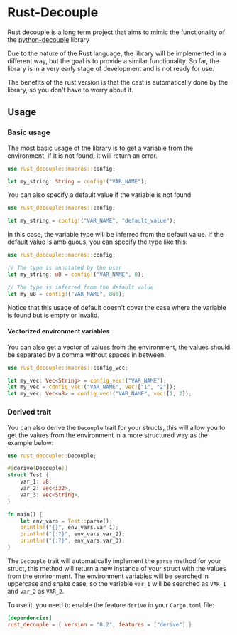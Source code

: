 # Rust-Decouple

Rust decouple is a long term project that aims to mimic the functionality of the [python-decouple](https://pypi.org/project/python-decouple/) library

Due to the nature of the Rust language, the library will be implemented in a different way, but the goal is to provide a similar functionality. So far, the library is in a very early stage of development and is not ready for use.

The benefits of the rust version is that the cast is automatically done by the library, so you don't have to worry about it.

## Usage

### Basic usage

The most basic usage of the library is to get a variable from the environment, if it is not found, it will return an error.

```rs
use rust_decouple::macros::config;

let my_string: String = config!("VAR_NAME");
```

You can also specify a default value if the variable is not found

```rs
use rust_decouple::macros::config;

let my_string = config!("VAR_NAME", "default_value");
```

In this case, the variable type will be inferred from the default value.
If the default value is ambiguous, you can specify the type like this:

```rs
use rust_decouple::macros::config;

// The type is annotated by the user
let my_string: u8 = config!("VAR_NAME", 8);

// The type is inferred from the default value
let my_u8 = config!("VAR_NAME", 8u8);
```

Notice that this usage of default doesn't cover the case where the variable is found but is empty or invalid.

#### Vectorized environment variables

You can also get a vector of values from the environment, the values should be separated by a comma without spaces in between.

```rs
use rust_decouple::macros::config_vec;

let my_vec: Vec<String> = config_vec!("VAR_NAME");
let my_vec = config_vec!("VAR_NAME", vec!["1", "2"]);
let my_vec: Vec<u8> = config_vec!("VAR_NAME", vec![1, 2]);
```

### Derived trait

You can also derive the `Decouple` trait for your structs, this will allow you to get the values from the environment in a more structured way as the example below:

```rs
use rust_decouple::Decouple;

#[derive(Decouple)]
struct Test {
    var_1: u8,
    var_2: Vec<i32>,
    var_3: Vec<String>,
}

fn main() {
    let env_vars = Test::parse();
    println!("{}", env_vars.var_1);
    println!("{:?}", env_vars.var_2);
    println!("{:?}", env_vars.var_3);
}
```

The `Decouple` trait will automatically implement the `parse` method for your struct, this method will return a new instance of your struct with the values from the environment.
The environment variables will be searched in uppercase and snake case, so the variable `var_1` will be searched as `VAR_1` and `var_2` as `VAR_2`.

To use it, you need to enable the feature `derive` in your `Cargo.toml` file:

```toml
[dependencies]
rust_decouple = { version = "0.2", features = ["derive"] }
```
